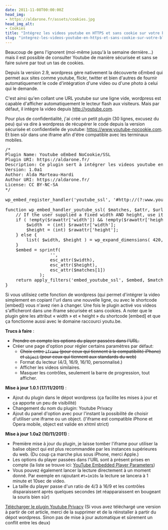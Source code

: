```yaml
---
date: 2011-11-08T00:00:00Z
head_img:
- https://aldarone.fr/assets/cookies.jpg
head_img_alt:
- Cookies
title: "Intégrez les videos youtube en HTTPS et sans cookie sur votre blog wordpress"
slug: "integrez-les-videos-youtube-en-https-et-sans-cookie-sur-votre-blog-wordpress"
---
```


Beaucoup de gens l'ignorent (moi-même jusqu'à la semaine dernière…) mais il est possible de consulter Youtube de manière sécurisée et sans se faire suivre par tout un tas de cookies.

Depuis la version 2.9, wordpress gère nativement la découverte oEmbed qui permet aux sites comme youtube, flickr, twitter et bien d'autres de fournir automatiquement le code d'intégration d'une video ou d'une photo à celui qui le demande.

C'est ainsi qu'en collant une URL youtube sur une ligne vide, wordpress est capable d'afficher automatiquement le lecteur flash aux visiteurs. Mais par défaut, il intègre la video depuis http://youtube.com.

Pour plus de confidentialité, j'ai créé un petit plugin (30 lignes, excusez du peu) qui va dire à wordpress de récupérer le code depuis la version sécurisée et confidentielle de youtube: https://www.youtube-nocookie.com. Et bien sûr dans une iframe afin d'être compatible avec les terminaux mobiles.

<pre class="brush: php">
/*
Plugin Name: Youtube oEmbed NoCookie/SSL
Plugin URI: https://aldarone.fr/
Description: Ce plugin sert à intégrer les videos youtube en utilisant une iframe, le protocole HTTPS et le domaine nocookie de youtube.
Version: 1.0a1
Author: Alda Marteau-Hardi
Author URI: https://aldarone.fr/
License: CC BY-NC-SA
*/

wp_embed_register_handler('youtube_ssl', '#http://(?:www.youtube.com/watch?v=|youtu.be/)([a-z0-9_-]+)#i', 'wp_embed_handler_youtube_ssl');

function wp_embed_handler_youtube_ssl( $matches, $attr, $url, $rawattr ) {
    // If the user supplied a fixed width AND height, use it
    if ( !empty($rawattr['width']) &amp;&amp; !empty($rawattr['height']) ) {
        $width  = (int) $rawattr['width'];
        $height = (int) $rawattr['height'];
    } else {
        list( $width, $height ) = wp_expand_dimensions( 420, 315, $attr['width'], $attr['height'] );
    }
    $embed = sprintf(
                 '',
                 esc_attr($width),
                 esc_attr($height),
                 esc_attr($matches[1])
             );
    return apply_filters('embed_youtube_ssl', $embed, $matches, $attr, $url, $rawattr);
}
</pre>

Si vous utilisiez cette fonction de wordpress (qui permet d'intégrer la video simplement en copiant l'url dans une nouvelle ligne, ou avec le shortcode [embed]) vous n'avez rien à changer. Une fois le plugin activé vos videos s'afficheront dans une iframe sécurisée et sans cookies. A noter que le plugin gère les attribut « width » et « height » du shortcode [embed] et que ça fonctionne aussi avec le domaine raccourci youtu.be.

<strong>Trucs à faire</strong> :
<ul><li><del datetime="2011-11-10T10:30:29+00:00">Prendre en compte les options du player passées dans l'URL.</del></li>
<li>Créer une page d'option pour régler certains paramètres par défaut:
 <ul>
 <li><del datetime="2011-11-17T09:03:47+00:00">Choix entre <code>iframe</code> (pour ceux qui tiennent à la compatibilité iPhone) et <code>object</code> (pour ceux qui tiennent aux standards du web)</del></li>
 <li>Format du lecteur (4/3, 16/9, 16/10, personnalisé.)</li>
 <li>Afficher les videos similaires.</li>
 <li>Masquer les contrôles, seulement la barre de progression, tout afficher.</li>
 </ul></li>
</ul>

<strong>Mise à jour 1.0.1 (17/11/2011)</strong> :
<ul><li>Ajout du plugin dans le dépot wordpress (ça facilite les mises à jour et ça apporte un peu de visibilité)</li>
<li>Changement du nom du plugin: Youtube Privacy</li>
<li>Ajout du panel d'option avec pour l'instant la possibilité de choisir d'utiliser une iframe ou un object. (l'iframe est compatible iPhone et Opera mobile, object est valide en xhtml strict)</li>
</ul>

<strong>Mise à jour 1.0a2 (10/11/2011)</strong> :
<ul><li>Première mise à jour du plugin, je laisse tomber l'iframe pour utiliser la balise object qui est plus recommandée par les instances supérieures du web. (Du coup ça marche plus sous iPhone, merci Apple.)</li>
<li>Les options du player passées dans l'URL sont à présent prises en compte (la liste se trouve ici: <a href="http://code.google.com/intl/fr-FR/apis/youtube/player_parameters.html">YouTube Embedded Player Parameters</a>)</li>
<li>Vous pouvez également lancer la lecture directement à un moment donné. Par exemple en rajoutant <code>#t=1m10s</code> la lecture se lancera à 1 minute et 10sec de video.</li>
<li>La taille du player passe d'un ratio de 4/3 à 16/9 et les contrôles disparaissent après quelques secondes (et réapparaissent en bougeant la souris bien sûr)</li>
</ul>

<a href="http://wordpress.org/extend/plugins/youtube-privacy/">Télécharger le plugin Youtube Privacy</a> (Si vous avez téléchargé une version à partir de cet article, merci de la supprimer et de la réinstaller à partir du dépot wordpress. Sinon pas de mise à jour automatique et sûrement un conflit entre les deux)
